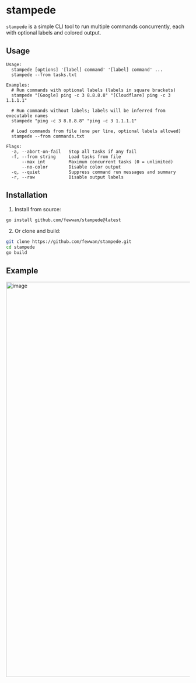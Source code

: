 # stampede

`stampede` is a simple CLI tool to run multiple commands concurrently, each with optional labels and colored output.

## Usage

```
Usage:
  stampede [options] '[label] command' '[label] command' ...
  stampede --from tasks.txt

Examples:
  # Run commands with optional labels (labels in square brackets)
  stampede "[Google] ping -c 3 8.8.8.8" "[Cloudflare] ping -c 3 1.1.1.1"

  # Run commands without labels; labels will be inferred from executable names
  stampede "ping -c 3 8.8.8.8" "ping -c 3 1.1.1.1"

  # Load commands from file (one per line, optional labels allowed)
  stampede --from commands.txt

Flags:
  -a, --abort-on-fail   Stop all tasks if any fail
  -f, --from string     Load tasks from file
      --max int         Maximum concurrent tasks (0 = unlimited)
      --no-color        Disable color output
  -q, --quiet           Suppress command run messages and summary
  -r, --raw             Disable output labels
```

## Installation

1. Install from source:
```bash
go install github.com/fewwan/stampede@latest
```

2. Or clone and build:
```bash
git clone https://github.com/fewwan/stampede.git
cd stampede
go build
```
## Example
<img width="1920" height="1080" alt="image" src="https://github.com/user-attachments/assets/0c003842-286c-434d-9d19-d8b4a6f4498b" />

